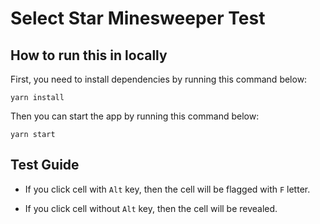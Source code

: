 # Select Star Minesweeper Test

## How to run this in locally

First, you need to install dependencies by running this command below:

```
yarn install
```

Then you can start the app by running this command below:

```
yarn start
```

## Test Guide

- If you click cell with `Alt` key, then the cell will be flagged with `F` letter.

- If you click cell without `Alt` key, then the cell will be revealed.